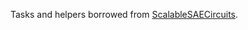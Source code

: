 Tasks and helpers borrowed from [ScalableSAECircuits](https://github.com/NainaniJatinZ/ScalableSAECircuits/tree/main).
